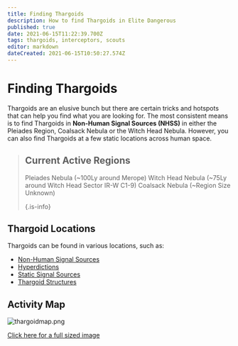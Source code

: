 ```yaml
---
title: Finding Thargoids
description: How to find Thargoids in Elite Dangerous
published: true
date: 2021-06-15T11:22:39.700Z
tags: thargoids, interceptors, scouts
editor: markdown
dateCreated: 2021-06-15T10:50:27.574Z
---
```


# Finding Thargoids
Thargoids are an elusive bunch but there are certain tricks and hotspots that can help you find what you are looking for. The most consistent means is to find Thargoids in **Non-Human Signal Sources (NHSS)** in either the Pleiades Region, Coalsack Nebula or the Witch Head Nebula. However, you can also find Thargoids at a few static locations across human space.

> ## Current Active Regions
> 
> Pleiades Nebula (~100Ly around Merope) Witch Head Nebula (~75Ly around Witch Head Sector IR-W C1-9) Coalsack Nebula (~Region Size Unknown) 
> 
> {.is-info}

## Thargoid Locations

Thargoids can be found in various locations, such as:
- [Non-Human Signal Sources](/en/nhss)
- [Hyperdictions](/en/hyperdictions)
- [Static Signal Sources](/en/static-signals)
- [Thargoid Structures](https://canonn.science/codex/the-unknown-structure/?highlight=structure)

## Activity Map

![thargoidmap.png](/img/thargoidmap.png)

[Click here for a full sized image](https://cdn.discordapp.com/attachments/625989888432537611/854310144946208808/Thargoid_Activity_Map_v0.5.png)
